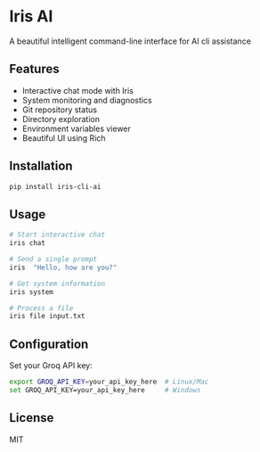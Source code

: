 # Iris AI

A beautiful intelligent command-line interface for  AI cli assistance 

## Features

- Interactive chat mode with Iris
- System monitoring and diagnostics
- Git repository status
- Directory exploration
- Environment variables viewer
- Beautiful UI using Rich

## Installation

```bash
pip install iris-cli-ai
```

## Usage

```bash
# Start interactive chat
iris chat

# Send a single prompt
iris  "Hello, how are you?"

# Get system information
iris system

# Process a file
iris file input.txt
```

## Configuration

Set your Groq API key:
```bash
export GROQ_API_KEY=your_api_key_here  # Linux/Mac
set GROQ_API_KEY=your_api_key_here     # Windows
```

## License

MIT
